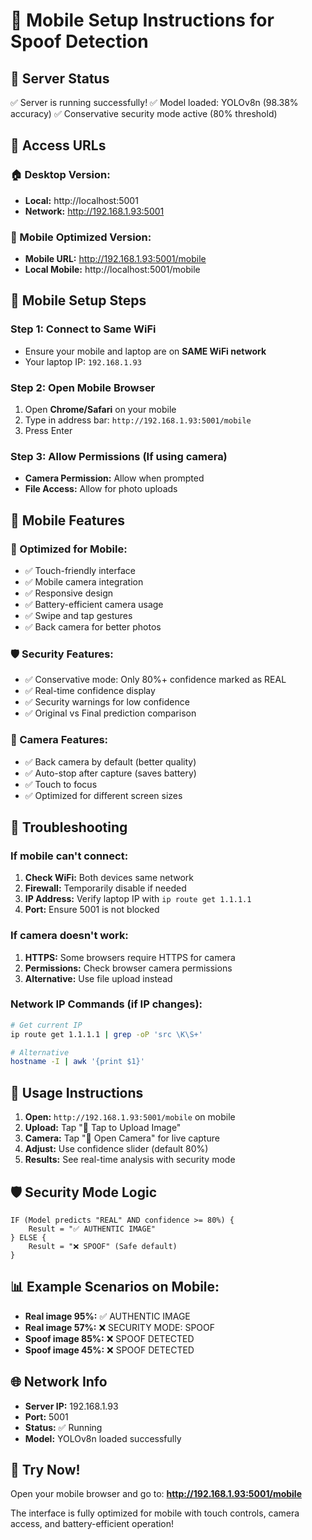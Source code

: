 # 📱 Mobile Setup Instructions for Spoof Detection

## 🚀 Server Status
✅ Server is running successfully!
✅ Model loaded: YOLOv8n (98.38% accuracy)
✅ Conservative security mode active (80% threshold)

## 📡 Access URLs

### 🏠 Desktop Version:
- **Local:** http://localhost:5001
- **Network:** http://192.168.1.93:5001

### 📱 Mobile Optimized Version:
- **Mobile URL:** http://192.168.1.93:5001/mobile
- **Local Mobile:** http://localhost:5001/mobile

## 📱 Mobile Setup Steps

### Step 1: Connect to Same WiFi
- Ensure your mobile and laptop are on **SAME WiFi network**
- Your laptop IP: `192.168.1.93`

### Step 2: Open Mobile Browser
1. Open **Chrome/Safari** on your mobile
2. Type in address bar: `http://192.168.1.93:5001/mobile`
3. Press Enter

### Step 3: Allow Permissions (If using camera)
- **Camera Permission:** Allow when prompted
- **File Access:** Allow for photo uploads

## 📱 Mobile Features

### 🎯 Optimized for Mobile:
- ✅ Touch-friendly interface
- ✅ Mobile camera integration
- ✅ Responsive design
- ✅ Battery-efficient camera usage
- ✅ Swipe and tap gestures
- ✅ Back camera for better photos

### 🛡️ Security Features:
- ✅ Conservative mode: Only 80%+ confidence marked as REAL
- ✅ Real-time confidence display
- ✅ Security warnings for low confidence
- ✅ Original vs Final prediction comparison

### 📸 Camera Features:
- ✅ Back camera by default (better quality)
- ✅ Auto-stop after capture (saves battery)
- ✅ Touch to focus
- ✅ Optimized for different screen sizes

## 🔧 Troubleshooting

### If mobile can't connect:
1. **Check WiFi:** Both devices same network
2. **Firewall:** Temporarily disable if needed
3. **IP Address:** Verify laptop IP with `ip route get 1.1.1.1`
4. **Port:** Ensure 5001 is not blocked

### If camera doesn't work:
1. **HTTPS:** Some browsers require HTTPS for camera
2. **Permissions:** Check browser camera permissions
3. **Alternative:** Use file upload instead

### Network IP Commands (if IP changes):
```bash
# Get current IP
ip route get 1.1.1.1 | grep -oP 'src \K\S+'

# Alternative
hostname -I | awk '{print $1}'
```

## 📱 Usage Instructions

1. **Open:** `http://192.168.1.93:5001/mobile` on mobile
2. **Upload:** Tap "📁 Tap to Upload Image" 
3. **Camera:** Tap "📸 Open Camera" for live capture
4. **Adjust:** Use confidence slider (default 80%)
5. **Results:** See real-time analysis with security mode

## 🛡️ Security Mode Logic

```
IF (Model predicts "REAL" AND confidence >= 80%) {
    Result = "✅ AUTHENTIC IMAGE"
} ELSE {
    Result = "❌ SPOOF" (Safe default)
}
```

## 📊 Example Scenarios on Mobile:

- **Real image 95%:** ✅ AUTHENTIC IMAGE
- **Real image 57%:** ❌ SECURITY MODE: SPOOF
- **Spoof image 85%:** ❌ SPOOF DETECTED
- **Spoof image 45%:** ❌ SPOOF DETECTED

## 🌐 Network Info
- **Server IP:** 192.168.1.93
- **Port:** 5001
- **Status:** ✅ Running
- **Model:** YOLOv8n loaded successfully

## 📱 Try Now!
Open your mobile browser and go to:
**http://192.168.1.93:5001/mobile**

The interface is fully optimized for mobile with touch controls, camera access, and battery-efficient operation!